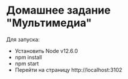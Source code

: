 # Домашнее задание "Мультимедиа"

Для запуска: 

- Установить Node v12.6.0
- npm install
- npm start
- Перейти на страницу  http://localhost:3102  
